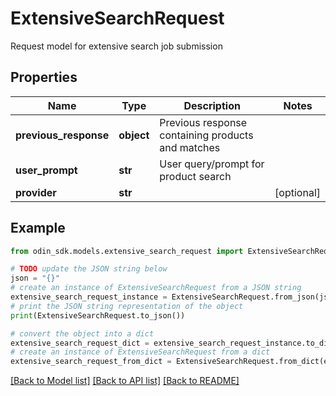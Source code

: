 # ExtensiveSearchRequest

Request model for extensive search job submission

## Properties

Name | Type | Description | Notes
------------ | ------------- | ------------- | -------------
**previous_response** | **object** | Previous response containing products and matches | 
**user_prompt** | **str** | User query/prompt for product search | 
**provider** | **str** |  | [optional] 

## Example

```python
from odin_sdk.models.extensive_search_request import ExtensiveSearchRequest

# TODO update the JSON string below
json = "{}"
# create an instance of ExtensiveSearchRequest from a JSON string
extensive_search_request_instance = ExtensiveSearchRequest.from_json(json)
# print the JSON string representation of the object
print(ExtensiveSearchRequest.to_json())

# convert the object into a dict
extensive_search_request_dict = extensive_search_request_instance.to_dict()
# create an instance of ExtensiveSearchRequest from a dict
extensive_search_request_from_dict = ExtensiveSearchRequest.from_dict(extensive_search_request_dict)
```
[[Back to Model list]](../README.md#documentation-for-models) [[Back to API list]](../README.md#documentation-for-api-endpoints) [[Back to README]](../README.md)


